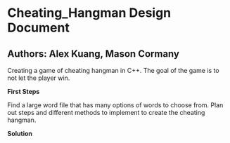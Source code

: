 # Cheating_Hangman Design Document
## Authors: Alex Kuang, Mason Cormany

Creating a game of cheating hangman in C++. The goal of the game is to not let the player win.

**First Steps**

Find a large word file that has many options of words to choose from. Plan out steps and different methods to implement to create the cheating hangman.

**Solution**






